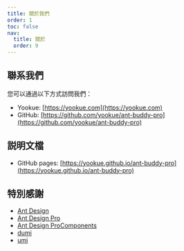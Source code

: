 ```yaml
---
title: 關於我們
order: 1
toc: false
nav:
  title: 關於
  order: 9
---
```


## 聯系我們

您可以通過以下方式訪問我們：

- Yookue: [https://yookue.com](https://yookue.com)
- GitHub: [https://github.com/yookue/ant-buddy-pro](https://github.com/yookue/ant-buddy-pro)

## 説明文檔

- GitHub pages: [https://yookue.github.io/ant-buddy-pro](https://yookue.github.io/ant-buddy-pro)

## 特別感謝

- [Ant Design](https://ant.design)
- [Ant Design Pro](https://pro.ant.design)
- [Ant Design ProComponents](https://pro-components.antdigital.dev)
- [dumi](https://d.umijs.org/)
- [umi](https://umijs.org)
